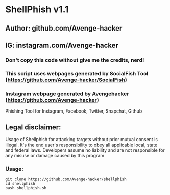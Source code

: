 # ShellPhish v1.1
## Author: github.com/Avenge-hacker
## IG: instagram.com/Avenge-hacker
### Don't copy this code without give me the credits, nerd! 
### This script uses webpages generated by SocialFish Tool (https://github.com/Avenge-hacker/SocialFish)
### Instagram webpage generated by Avengehacker (https://github.com/Avenge-hacker)

Phishing Tool for Instagram, Facebook, Twitter, Snapchat, Github

## Legal disclaimer:
Usage of Shellphish for attacking targets without prior mutual consent is illegal. It's the end user's responsibility to obey all applicable local, state and federal laws. Developers assume no liability and are not responsible for any misuse or damage caused by this program 



### Usage:
```
git clone https://github.com/Avenge-hacker/shellphish
cd shellphish
bash shellphish.sh
```
